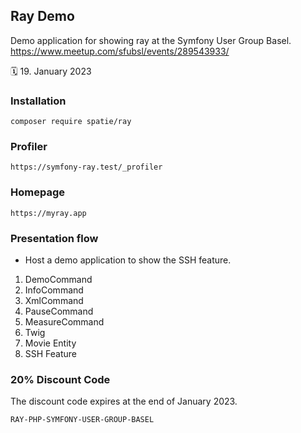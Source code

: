 ## Ray Demo

Demo application for showing ray at the Symfony User Group Basel.
https://www.meetup.com/sfubsl/events/289543933/

🗓️ 19. January 2023

### Installation

```
composer require spatie/ray
```

### Profiler

```
https://symfony-ray.test/_profiler
```

### Homepage
```
https://myray.app
```

### Presentation flow

- Host a demo application to show the SSH feature.

1. DemoCommand
2. InfoCommand
3. XmlCommand
4. PauseCommand
5. MeasureCommand
6. Twig
7. Movie Entity
8. SSH Feature

### 20% Discount Code

The discount code expires at the end of January 2023.

```
RAY-PHP-SYMFONY-USER-GROUP-BASEL
```
